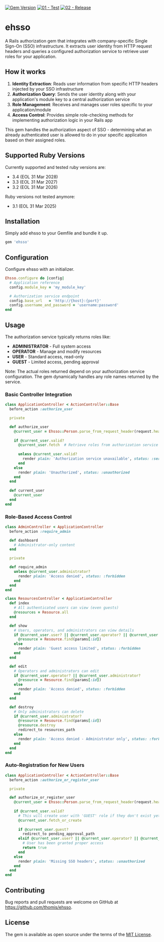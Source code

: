 [![Gem Version](https://badge.fury.io/rb/ehsso.svg)](https://badge.fury.io/rb/ehsso)
[![01 - Test](https://github.com/thomis/ehsso/actions/workflows/01_test.yml/badge.svg)](https://github.com/thomis/ehsso/actions/workflows/01_test.yml)
[![02 - Release](https://github.com/thomis/ehsso/actions/workflows/02_release.yml/badge.svg)](https://github.com/thomis/ehsso/actions/workflows/02_release.yml)

# ehsso

A Rails authorization gem that integrates with company-specific Single Sign-On (SSO) infrastructure. It extracts user identity from HTTP request headers and queries a configured authorization service to retrieve user roles for your application.

## How it works

1. **Identity Extraction**: Reads user information from specific HTTP headers injected by your SSO infrastructure
2. **Authorization Query**: Sends the user identity along with your application's module key to a central authorization service
3. **Role Management**: Receives and manages user roles specific to your application/module
4. **Access Control**: Provides simple role-checking methods for implementing authorization logic in your Rails app

This gem handles the authorization aspect of SSO - determining what an already authenticated user is allowed to do in your specific application based on their assigned roles.

## Supported Ruby Versions

Currently supported and tested ruby versions are:

- 3.4 (EOL 31 Mar 2028)
- 3.3 (EOL 31 Mar 2027)
- 3.2 (EOL 31 Mar 2026)

Ruby versions not tested anymore:

- 3.1 (EOL 31 Mar 2025)

## Installation

Simply add ehsso to your Gemfile and bundle it up.

```Ruby
gem 'ehsso'
```

## Configuration

Configure ehsso with an initializer.

```Ruby
Ehsso.configure do |config|
  # Application reference
  config.module_key = 'my_module_key'

  # Authorization service endpoint
  config.base_url   = 'http://{host}:{port}'
  config.username_and_password = 'username:password'
end
```

## Usage

The authorization service typically returns roles like:
- **ADMINISTRATOR** - Full system access
- **OPERATOR** - Manage and modify resources  
- **USER** - Standard access, read-only
- **GUEST** - Limited access, pending approval

Note: The actual roles returned depend on your authorization service configuration. The gem dynamically handles any role names returned by the service.

### Basic Controller Integration

```ruby
class ApplicationController < ActionController::Base
  before_action :authorize_user

  private

  def authorize_user
    @current_user = Ehsso::Person.parse_from_request_header(request.headers)
    
    if @current_user.valid?
      @current_user.fetch  # Retrieve roles from authorization service
      
      unless @current_user.valid?
        render plain: 'Authorization service unavailable', status: :service_unavailable
      end
    else
      render plain: 'Unauthorized', status: :unauthorized
    end
  end
  
  def current_user
    @current_user
  end
end
```

### Role-Based Access Control

```ruby
class AdminController < ApplicationController
  before_action :require_admin

  def dashboard
    # Administrator-only content
  end

  private

  def require_admin
    unless @current_user.administrator?
      render plain: 'Access denied', status: :forbidden
    end
  end
end

class ResourcesController < ApplicationController
  def index
    # All authenticated users can view (even guests)
    @resources = Resource.all
  end

  def show
    # Users, operators, and administrators can view details
    if @current_user.user? || @current_user.operator? || @current_user.administrator?
      @resource = Resource.find(params[:id])
    else
      render plain: 'Guest access limited', status: :forbidden
    end
  end

  def edit
    # Operators and administrators can edit
    if @current_user.operator? || @current_user.administrator?
      @resource = Resource.find(params[:id])
    else
      render plain: 'Access denied', status: :forbidden
    end
  end

  def destroy
    # Only administrators can delete
    if @current_user.administrator?
      @resource = Resource.find(params[:id])
      @resource.destroy
      redirect_to resources_path
    else
      render plain: 'Access denied - Administrator only', status: :forbidden
    end
  end
end
```

### Auto-Registration for New Users

```ruby
class ApplicationController < ActionController::Base
  before_action :authorize_or_register_user

  private

  def authorize_or_register_user
    @current_user = Ehsso::Person.parse_from_request_header(request.headers)
    
    if @current_user.valid?
      # This will create user with 'GUEST' role if they don't exist yet
      @current_user.fetch_or_create
      
      if @current_user.guest?
        redirect_to pending_approval_path
      elsif @current_user.user? || @current_user.operator? || @current_user.administrator?
        # User has been granted proper access
        return true
      end
    else
      render plain: 'Missing SSO headers', status: :unauthorized
    end
  end
end
```

## Contributing

Bug reports and pull requests are welcome on GitHub at https://github.com/thomis/ehsso.

## License

The gem is available as open source under the terms of the [MIT License](https://opensource.org/licenses/MIT).
